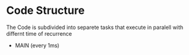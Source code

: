 # Code Structure


The Code is subdivided into separete tasks that execute in paralell with differnt time of recurrence
-  MAIN (every 1ms)
